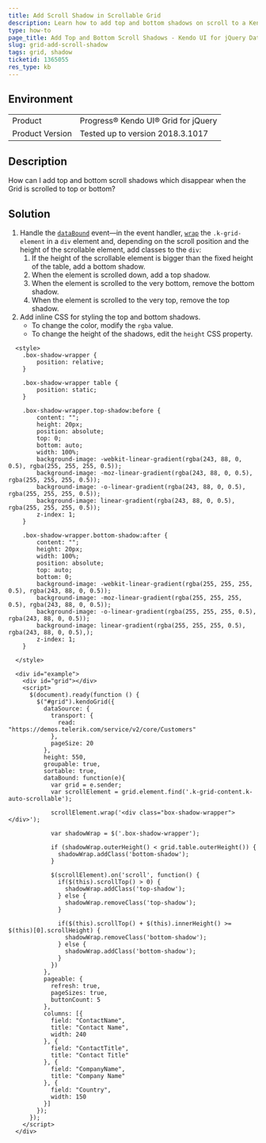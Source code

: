 ```yaml
---
title: Add Scroll Shadow in Scrollable Grid
description: Learn how to add top and bottom shadows on scroll to a Kendo UI Grid.
type: how-to
page_title: Add Top and Bottom Scroll Shadows - Kendo UI for jQuery Data Grid
slug: grid-add-scroll-shadow
tags: grid, shadow
ticketid: 1365055
res_type: kb
---
```


## Environment

<table>
	<tr>
		<td>Product</td>
  		<td>Progress® Kendo UI® Grid for jQuery</td> 
	</tr>
	<tr>
		<td>Product Version</td>
		<td>Tested up to version 2018.3.1017</td>
	</tr>
</table>

## Description

How can I add top and bottom scroll shadows which disappear when the Grid is scrolled to top or bottom?

## Solution

1. Handle the  [`dataBound`](https://docs.telerik.com/kendo-ui/api/javascript/ui/grid/events/databound) event&mdash;in the event handler, [`wrap`](https://api.jquery.com/wrap/) the `.k-grid-element` in a `div` element and, depending on the scroll position and the height of the scrollable element, add classes to the `div`:
	1. If the height of the scrollable element is bigger than the fixed height of the table, add a bottom shadow.
	1. When the element is scrolled down, add a top shadow.
	1. When the element is scrolled to the very bottom, remove the bottom shadow.
	1. When the element is scrolled to the very top, remove the top shadow.
1. Add inline CSS for styling the top and bottom shadows.
	* To change the color, modify the `rgba` value.
	* To change the height of the shadows, edit the `height` CSS property.

```dojo
  <style>
    .box-shadow-wrapper {
        position: relative;
    }

    .box-shadow-wrapper table {
        position: static;
    }

    .box-shadow-wrapper.top-shadow:before {
        content: "";
        height: 20px;
        position: absolute;
        top: 0;
        bottom: auto;
        width: 100%;
        background-image: -webkit-linear-gradient(rgba(243, 88, 0, 0.5), rgba(255, 255, 255, 0.5));
        background-image: -moz-linear-gradient(rgba(243, 88, 0, 0.5), rgba(255, 255, 255, 0.5));
        background-image: -o-linear-gradient(rgba(243, 88, 0, 0.5), rgba(255, 255, 255, 0.5));
        background-image: linear-gradient(rgba(243, 88, 0, 0.5), rgba(255, 255, 255, 0.5));
        z-index: 1;
    }

    .box-shadow-wrapper.bottom-shadow:after {
        content: "";
        height: 20px;
        width: 100%;
        position: absolute;
        top: auto;
        bottom: 0;
        background-image: -webkit-linear-gradient(rgba(255, 255, 255, 0.5), rgba(243, 88, 0, 0.5));
        background-image: -moz-linear-gradient(rgba(255, 255, 255, 0.5), rgba(243, 88, 0, 0.5));
        background-image: -o-linear-gradient(rgba(255, 255, 255, 0.5), rgba(243, 88, 0, 0.5));
        background-image: linear-gradient(rgba(255, 255, 255, 0.5), rgba(243, 88, 0, 0.5),);
        z-index: 1;
    }

  </style>

  <div id="example">
    <div id="grid"></div>
    <script>
      $(document).ready(function () {
        $("#grid").kendoGrid({
          dataSource: {
            transport: {
              read: "https://demos.telerik.com/service/v2/core/Customers"
            },
            pageSize: 20
          },
          height: 550,
          groupable: true,
          sortable: true,
          dataBound: function(e){
            var grid = e.sender;
            var scrollElement = grid.element.find('.k-grid-content.k-auto-scrollable');

            scrollElement.wrap('<div class="box-shadow-wrapper"></div>');

            var shadowWrap = $('.box-shadow-wrapper');

            if (shadowWrap.outerHeight() < grid.table.outerHeight()) {
              shadowWrap.addClass('bottom-shadow');
            }

            $(scrollElement).on('scroll', function() {
              if($(this).scrollTop() > 0) {
                shadowWrap.addClass('top-shadow');
              } else {
                shadowWrap.removeClass('top-shadow');
              }

              if($(this).scrollTop() + $(this).innerHeight() >= $(this)[0].scrollHeight) {
                shadowWrap.removeClass('bottom-shadow');
              } else {
                shadowWrap.addClass('bottom-shadow');
              }
            })
          },
          pageable: {
            refresh: true,
            pageSizes: true,
            buttonCount: 5
          },
          columns: [{
            field: "ContactName",
            title: "Contact Name",
            width: 240
          }, {
            field: "ContactTitle",
            title: "Contact Title"
          }, {
            field: "CompanyName",
            title: "Company Name"
          }, {
            field: "Country",
            width: 150
          }]
        });
      });
    </script>
  </div>

```
